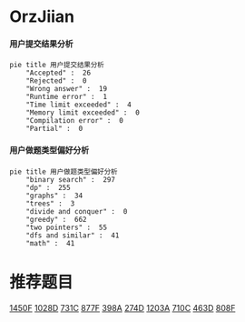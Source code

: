 # OrzJiian

<!-- tabs:start -->



#### **用户提交结果分析**

```mermaid
pie title 用户提交结果分析
    "Accepted" :  26
    "Rejected" :  0
    "Wrong answer" :  19
    "Runtime error" :  1
    "Time limit exceeded" :  4
    "Memory limit exceeded" :  0
    "Compilation error" :  0
    "Partial" :  0
```

#### **用户做题类型偏好分析**

```mermaid
pie title 用户做题类型偏好分析
    "binary search" :  297
    "dp" :  255
    "graphs" :  34
    "trees" :  3
    "divide and conquer" :  0
    "greedy" :  662
    "two pointers" :  55
    "dfs and similar" :  41
    "math" :  41
```



<!-- tabs:end -->
# 推荐题目
[1450F](https://codeforces.com/contest/1450/problem/F)
[1028D](https://codeforces.com/contest/1028/problem/D)
[731C](https://codeforces.com/contest/731/problem/C)
[877F](https://codeforces.com/contest/877/problem/F)
[398A](https://codeforces.com/contest/398/problem/A)
[274D](https://codeforces.com/contest/274/problem/D)
[1203A](https://codeforces.com/contest/1203/problem/A)
[710C](https://codeforces.com/contest/710/problem/C)
[463D](https://codeforces.com/contest/463/problem/D)
[808F](https://codeforces.com/contest/808/problem/F)
